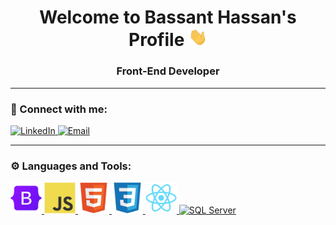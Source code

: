 <div align="center">
  <h1>Welcome to Bassant Hassan's Profile <img src="https://raw.githubusercontent.com/ABSphreak/ABSphreak/master/gifs/Hi.gif" width="30"></h1>
  <h3>Front-End Developer</h3>
</div>

---

### 🌟 Connect with me:
<div align="left">
  <a href="https://www.linkedin.com/in/bassant-hassan-044407320?utm_source=share&utm_campaign=share_via&utm_content=profile&utm_medium=ios_app" target="_blank">
    <img src="https://img.shields.io/badge/LinkedIn-Bassant%20Hassan-blue?style=for-the-badge&logo=linkedin&logoColor=white" alt="LinkedIn">
  </a>
  <a href="mailto:bassanth1492003@gmail.com" target="_blank">
    <img src="https://img.shields.io/badge/Email-bassanth1492003@gmail.com-red?style=for-the-badge&logo=gmail&logoColor=white" alt="Email">
  </a>
</div>

---

### ⚙️ Languages and Tools:
<p align="left">
  <a href="https://getbootstrap.com/" target="_blank" rel="noreferrer">
    <img src="https://raw.githubusercontent.com/devicons/devicon/master/icons/bootstrap/bootstrap-original.svg" alt="Bootstrap" width="50" height="50" />
  </a>
  <a href="https://www.w3schools.com/js/js_es6.asp" target="_blank" rel="noreferrer">
    <img src="https://raw.githubusercontent.com/devicons/devicon/master/icons/javascript/javascript-original.svg" alt="ES6" width="50" height="50" />
  </a>
  <a href="https://developer.mozilla.org/en-US/docs/Web/HTML" target="_blank" rel="noreferrer">
    <img src="https://raw.githubusercontent.com/devicons/devicon/master/icons/html5/html5-original.svg" alt="HTML5" width="50" height="50" />
  </a>
  <a href="https://developer.mozilla.org/en-US/docs/Web/CSS" target="_blank" rel="noreferrer">
    <img src="https://raw.githubusercontent.com/devicons/devicon/master/icons/css3/css3-original.svg" alt="CSS3" width="50" height="50" />
  </a>
  <a href="https://react.dev/" target="_blank" rel="noreferrer">
    <img src="https://raw.githubusercontent.com/devicons/devicon/master/icons/react/react-original.svg" alt="React" width="50" height="50" />
  </a>
  <a href="https://www.microsoft.com/en-us/sql-server" target="_blank" rel="noreferrer">
    <img src="https://www.svgrepo.com/show/303229/microsoft-sql-server-logo.svg" alt="SQL Server" width="50" height="50" />
    

  </a>
</p>
